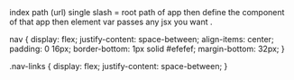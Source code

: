 <Route exact path="/" element={Home} />
  index path (url) single slash = root path  of app 
  then define the component of that app then  element var passes any jsx you want . 



  <!-- css styles for use -  -->
  nav {
  display: flex;
  justify-content: space-between;
  align-items: center;
  padding: 0 16px;
  border-bottom: 1px solid #efefef;
  margin-bottom: 32px;
}

.nav-links {
  display: flex;
  justify-content: space-between;
}
